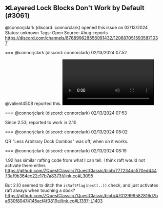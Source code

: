 ## ❌Layered Lock Blocks Don't Work by Default (#3061)
@connorjclark (discord: connorclark) opened this issue on 02/13/2024
Status: unknown
Tags: Open
Source: #bug-reports https://discord.com/channels/876899628556091432/1206870515935871037


=== @connorjclark (discord: connorclark) 02/13/2024 07:52

@valient4508 reported this.
![image](https://cdn.discordapp.com/attachments/1206870515935871037/1206870683775279104/bug.mp4?ex=65e6cf69&is=65d45a69&hm=a1ef8ee433599ae7114a589a3ec0a12d3f26aff0695d15faeed2d77761549eaf&)

=== @connorjclark (discord: connorclark) 02/13/2024 07:53

Since 2.53, reported to work in 2.10

=== @connorjclark (discord: connorclark) 02/13/2024 08:02

QR "Less Arbitrary Dock Combos" was off, when on it works.

=== @connorjclark (discord: connorclark) 02/13/2024 08:19

1.92 has similar rafting code from what I can tell. I think raft would not activate there either. https://github.com/ZQuestClassic/ZQuestClassic/blob/777234dc570ed44473af9b364cc22e17b7a8373f/link.cc#L3095

But 2.10 seemed to ditch the `isRaftFlag(next(..))` check, and just activates raft always when touching a dock?
https://github.com/ZQuestClassic/ZQuestClassic/blob/47012999582816d7ba630f80474145acf4f0819e/link.cc#L1397-L1403
